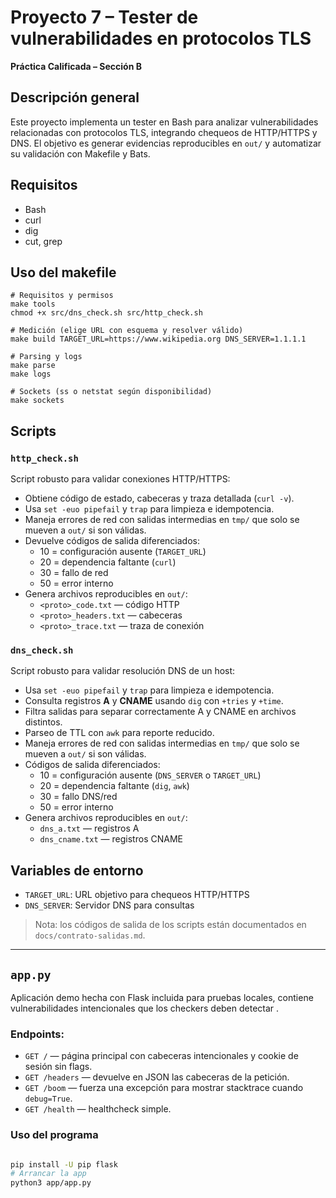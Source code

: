 # Proyecto 7 – Tester de vulnerabilidades en protocolos TLS

**Práctica Calificada – Sección B**

## Descripción general
Este proyecto implementa un tester en Bash para analizar vulnerabilidades relacionadas con protocolos TLS, integrando chequeos de HTTP/HTTPS y DNS. El objetivo es generar evidencias reproducibles en `out/` y automatizar su validación con Makefile y Bats.

## Requisitos
- Bash
- curl
- dig
- cut, grep


## Uso del makefile

```
# Requisitos y permisos
make tools
chmod +x src/dns_check.sh src/http_check.sh

# Medición (elige URL con esquema y resolver válido)
make build TARGET_URL=https://www.wikipedia.org DNS_SERVER=1.1.1.1

# Parsing y logs
make parse
make logs

# Sockets (ss o netstat según disponibilidad)
make sockets
```

## Scripts

### `http_check.sh`

Script robusto para validar conexiones HTTP/HTTPS:
- Obtiene código de estado, cabeceras y traza detallada (`curl -v`).
- Usa `set -euo pipefail` y `trap` para limpieza e idempotencia.
- Maneja errores de red con salidas intermedias en `tmp/` que solo se mueven a `out/` si son válidas.
- Devuelve códigos de salida diferenciados:
  - 10 = configuración ausente (`TARGET_URL`)
  - 20 = dependencia faltante (`curl`)
  - 30 = fallo de red
  - 50 = error interno
- Genera archivos reproducibles en `out/`:
  - `<proto>_code.txt` — código HTTP
  - `<proto>_headers.txt` — cabeceras
  - `<proto>_trace.txt` — traza de conexión

### `dns_check.sh`

Script robusto para validar resolución DNS de un host:
- Usa `set -euo pipefail` y `trap` para limpieza e idempotencia.
- Consulta registros **A** y **CNAME** usando `dig` con `+tries` y `+time`.
- Filtra salidas para separar correctamente A y CNAME en archivos distintos.
- Parseo de TTL con `awk` para reporte reducido.
- Maneja errores de red con salidas intermedias en `tmp/` que solo se mueven a `out/` si son válidas.
- Códigos de salida diferenciados:
  - 10 = configuración ausente (`DNS_SERVER` o `TARGET_URL`)
  - 20 = dependencia faltante (`dig`, `awk`)
  - 30 = fallo DNS/red
  - 50 = error interno
- Genera archivos reproducibles en `out/`:
  - `dns_a.txt` — registros A
  - `dns_cname.txt` — registros CNAME

## Variables de entorno

- `TARGET_URL`: URL objetivo para chequeos HTTP/HTTPS
- `DNS_SERVER`: Servidor DNS para consultas

> Nota: los códigos de salida de los scripts están documentados en `docs/contrato-salidas.md`.
---

## `app.py`

Aplicación demo hecha con Flask incluida para pruebas locales, contiene vulnerabilidades intencionales que los checkers deben detectar .

### Endpoints:
  - `GET /` — página principal con cabeceras intencionales y cookie de sesión sin flags.
  - `GET /headers` — devuelve en JSON las cabeceras de la petición.
  - `GET /boom` — fuerza una excepción para mostrar stacktrace cuando `debug=True`.
  - `GET /health` — healthcheck simple.


### Uso del programa
```bash

pip install -U pip flask
# Arrancar la app 
python3 app/app.py
```
